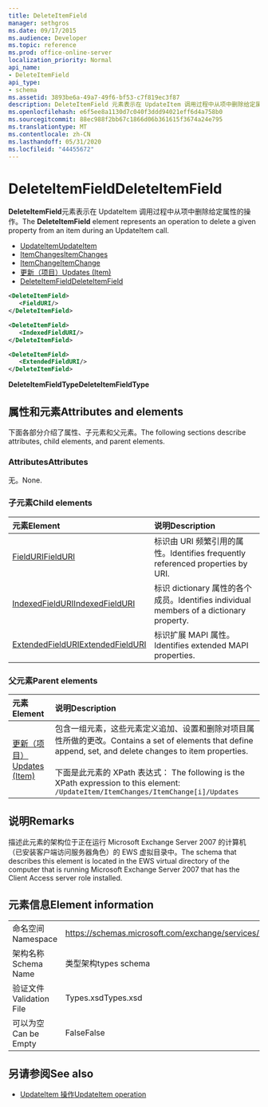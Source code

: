 ```yaml
---
title: DeleteItemField
manager: sethgros
ms.date: 09/17/2015
ms.audience: Developer
ms.topic: reference
ms.prod: office-online-server
localization_priority: Normal
api_name:
- DeleteItemField
api_type:
- schema
ms.assetid: 3893be6a-49a7-49f6-bf53-c7f819ec3f87
description: DeleteItemField 元素表示在 UpdateItem 调用过程中从项中删除给定属性的操作。
ms.openlocfilehash: e6f5ee8a1130d7c040f3ddd94021eff6d4a758b0
ms.sourcegitcommit: 88ec988f2bb67c1866d06b361615f3674a24e795
ms.translationtype: MT
ms.contentlocale: zh-CN
ms.lasthandoff: 05/31/2020
ms.locfileid: "44455672"
---
```

# <a name="deleteitemfield"></a><span data-ttu-id="18092-103">DeleteItemField</span><span class="sxs-lookup"><span data-stu-id="18092-103">DeleteItemField</span></span>

<span data-ttu-id="18092-104">**DeleteItemField**元素表示在 UpdateItem 调用过程中从项中删除给定属性的操作。</span><span class="sxs-lookup"><span data-stu-id="18092-104">The **DeleteItemField** element represents an operation to delete a given property from an item during an UpdateItem call.</span></span> 
 
- [<span data-ttu-id="18092-105">UpdateItem</span><span class="sxs-lookup"><span data-stu-id="18092-105">UpdateItem</span></span>](updateitem.md)  
- [<span data-ttu-id="18092-106">ItemChanges</span><span class="sxs-lookup"><span data-stu-id="18092-106">ItemChanges</span></span>](itemchanges.md) 
- [<span data-ttu-id="18092-107">ItemChange</span><span class="sxs-lookup"><span data-stu-id="18092-107">ItemChange</span></span>](itemchange.md) 
- [<span data-ttu-id="18092-108">更新（项目）</span><span class="sxs-lookup"><span data-stu-id="18092-108">Updates (Item)</span></span>](updates-item.md) 
- [<span data-ttu-id="18092-109">DeleteItemField</span><span class="sxs-lookup"><span data-stu-id="18092-109">DeleteItemField</span></span>](deleteitemfield.md)
  
```xml
<DeleteItemField>
   <FieldURI/>
</DeleteItemField>
```

```xml
<DeleteItemField>
   <IndexedFieldURI/> 
</DeleteItemField>
```

```xml
<DeleteItemField>
   <ExtendedFieldURI/>
</DeleteItemField>
```

<span data-ttu-id="18092-110">**DeleteItemFieldType**</span><span class="sxs-lookup"><span data-stu-id="18092-110">**DeleteItemFieldType**</span></span>

## <a name="attributes-and-elements"></a><span data-ttu-id="18092-111">属性和元素</span><span class="sxs-lookup"><span data-stu-id="18092-111">Attributes and elements</span></span>

<span data-ttu-id="18092-112">下面各部分介绍了属性、子元素和父元素。</span><span class="sxs-lookup"><span data-stu-id="18092-112">The following sections describe attributes, child elements, and parent elements.</span></span>
  
### <a name="attributes"></a><span data-ttu-id="18092-113">Attributes</span><span class="sxs-lookup"><span data-stu-id="18092-113">Attributes</span></span>

<span data-ttu-id="18092-114">无。</span><span class="sxs-lookup"><span data-stu-id="18092-114">None.</span></span>
  
### <a name="child-elements"></a><span data-ttu-id="18092-115">子元素</span><span class="sxs-lookup"><span data-stu-id="18092-115">Child elements</span></span>

|<span data-ttu-id="18092-116">**元素**</span><span class="sxs-lookup"><span data-stu-id="18092-116">**Element**</span></span>|<span data-ttu-id="18092-117">**说明**</span><span class="sxs-lookup"><span data-stu-id="18092-117">**Description**</span></span>|
|:-----|:-----|
|[<span data-ttu-id="18092-118">FieldURI</span><span class="sxs-lookup"><span data-stu-id="18092-118">FieldURI</span></span>](fielduri.md) <br/> |<span data-ttu-id="18092-119">标识由 URI 频繁引用的属性。</span><span class="sxs-lookup"><span data-stu-id="18092-119">Identifies frequently referenced properties by URI.</span></span>  <br/> |
|[<span data-ttu-id="18092-120">IndexedFieldURI</span><span class="sxs-lookup"><span data-stu-id="18092-120">IndexedFieldURI</span></span>](indexedfielduri.md) <br/> |<span data-ttu-id="18092-121">标识 dictionary 属性的各个成员。</span><span class="sxs-lookup"><span data-stu-id="18092-121">Identifies individual members of a dictionary property.</span></span>  <br/> |
|[<span data-ttu-id="18092-122">ExtendedFieldURI</span><span class="sxs-lookup"><span data-stu-id="18092-122">ExtendedFieldURI</span></span>](extendedfielduri.md) <br/> |<span data-ttu-id="18092-123">标识扩展 MAPI 属性。</span><span class="sxs-lookup"><span data-stu-id="18092-123">Identifies extended MAPI properties.</span></span>  <br/> |
   
### <a name="parent-elements"></a><span data-ttu-id="18092-124">父元素</span><span class="sxs-lookup"><span data-stu-id="18092-124">Parent elements</span></span>

|<span data-ttu-id="18092-125">**元素**</span><span class="sxs-lookup"><span data-stu-id="18092-125">**Element**</span></span>|<span data-ttu-id="18092-126">**说明**</span><span class="sxs-lookup"><span data-stu-id="18092-126">**Description**</span></span>|
|:-----|:-----|
|[<span data-ttu-id="18092-127">更新（项目）</span><span class="sxs-lookup"><span data-stu-id="18092-127">Updates (Item)</span></span>](updates-item.md) <br/> |<span data-ttu-id="18092-128">包含一组元素，这些元素定义追加、设置和删除对项目属性所做的更改。</span><span class="sxs-lookup"><span data-stu-id="18092-128">Contains a set of elements that define append, set, and delete changes to item properties.</span></span>  <br/><br/><span data-ttu-id="18092-129">下面是此元素的 XPath 表达式： </span><span class="sxs-lookup"><span data-stu-id="18092-129">The following is the XPath expression to this element:</span></span><br/>`/UpdateItem/ItemChanges/ItemChange[i]/Updates` <br/> |
   
## <a name="remarks"></a><span data-ttu-id="18092-130">说明</span><span class="sxs-lookup"><span data-stu-id="18092-130">Remarks</span></span>

<span data-ttu-id="18092-131">描述此元素的架构位于正在运行 Microsoft Exchange Server 2007 的计算机（已安装客户端访问服务器角色）的 EWS 虚拟目录中。</span><span class="sxs-lookup"><span data-stu-id="18092-131">The schema that describes this element is located in the EWS virtual directory of the computer that is running Microsoft Exchange Server 2007 that has the Client Access server role installed.</span></span>
  
## <a name="element-information"></a><span data-ttu-id="18092-132">元素信息</span><span class="sxs-lookup"><span data-stu-id="18092-132">Element information</span></span>

|||
|:-----|:-----|
|<span data-ttu-id="18092-133">命名空间</span><span class="sxs-lookup"><span data-stu-id="18092-133">Namespace</span></span>  <br/> |https://schemas.microsoft.com/exchange/services/2006/types  <br/> |
|<span data-ttu-id="18092-134">架构名称</span><span class="sxs-lookup"><span data-stu-id="18092-134">Schema Name</span></span>  <br/> |<span data-ttu-id="18092-135">类型架构</span><span class="sxs-lookup"><span data-stu-id="18092-135">types schema</span></span>  <br/> |
|<span data-ttu-id="18092-136">验证文件</span><span class="sxs-lookup"><span data-stu-id="18092-136">Validation File</span></span>  <br/> |<span data-ttu-id="18092-137">Types.xsd</span><span class="sxs-lookup"><span data-stu-id="18092-137">Types.xsd</span></span>  <br/> |
|<span data-ttu-id="18092-138">可以为空</span><span class="sxs-lookup"><span data-stu-id="18092-138">Can be Empty</span></span>  <br/> |<span data-ttu-id="18092-139">False</span><span class="sxs-lookup"><span data-stu-id="18092-139">False</span></span>  <br/> |
   
## <a name="see-also"></a><span data-ttu-id="18092-140">另请参阅</span><span class="sxs-lookup"><span data-stu-id="18092-140">See also</span></span>

- [<span data-ttu-id="18092-141">UpdateItem 操作</span><span class="sxs-lookup"><span data-stu-id="18092-141">UpdateItem operation</span></span>](updateitem-operation.md)

